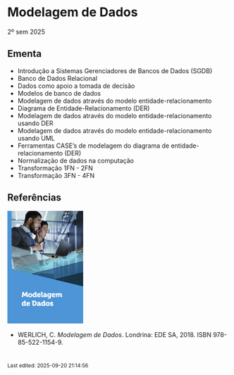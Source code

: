 # Modelagem de Dados

2º sem 2025

## Ementa

- Introdução a Sistemas Gerenciadores de Bancos de Dados (SGDB)
- Banco de Dados Relacional
- Dados como apoio a tomada de decisão
- Modelos de banco de dados
- Modelagem de dados através do modelo entidade-relacionamento
- Diagrama de Entidade-Relacionamento (DER)
- Modelagem de dados através do modelo entidade-relacionamento usando DER
- Modelagem de dados através do modelo entidade-relacionamento usando UML
- Ferramentas CASE’s de modelagem do diagrama de entidade-relacionamento (DER)
- Normalização de dados na computação
- Transformação 1FN - 2FN
- Transformação 3FN - 4FN

## Referências

![](img/werlich2018.png)

- WERLICH, C. *Modelagem de Dados*. Londrina: EDE SA, 2018. ISBN 978-85-522-1154-9.

<br><sub>Last edited: 2025-09-20 21:14:56</sub>
